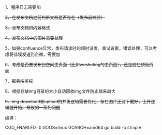 1、程序日志需要加

~~2、在发布文档之前判断文档是否存在（发布前校验）~~

~~3、发布文档的内容格式~~

~~4、发布文档中的图片需要处理~~

5、如果confluence异常，发布请求时的超时设置，重试设置，错误处理，可以考虑将错误发送到企微，需要加

6、~~考虑是否要发布到空间主页面（比如wushuting的主页面），还是就在顶级页面~~

7、~~服务端鉴权~~

8、根据存放img目录的大小自动回收img文件防止越来越大

~~9、img download和upload的并发逻辑需要优化，存在图片还没下载好，上传逻辑就开始，导致的一系列问题~~

编译：

CGO_ENABLED=0 GOOS=linux GOARCH=amd64 go build -o s1mple